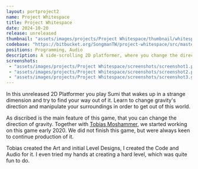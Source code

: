 ```yaml
---
layout: portproject2
name: Project Whitespace
title: Project Whitespace
date: 2024-10-20
release: unreleased
thumbnail: "assets/images/projects/Project Whitespace/thumbnail/whitespace.png"
codebase: "https://bitbucket.org/SongmanTW/project-whitespace/src/master/"
positions: Programming, Audio
description: A side-scrolling 2D platformer, where you change the direction of gravity to avoid obstacles and get through this weird dimension, you stumbled upon.
screenshots:
 - "assets/images/projects/Project Whitespace/screenshots/screenshot1.png"
 - "assets/images/projects/Project Whitespace/screenshots/screenshot2.png"
 - "assets/images/projects/Project Whitespace/screenshots/screenshot3.gif"
---
```


In this unreleased 2D Platformer you play Sumi that wakes up in a strange dimension and try to find your way out of it. Learn to change gravity's direction and manipulate your surroundings in order to get out of this world. 

As discribed is the main feature of this game, that you can change the direction of gravity. Together with [Tobias Moshammer](https://tobiasmoshammer.my.canva.site), we started working on this game early 2020. We did not finish this game, but were always keen to continue production of it. 

Tobias created the Art and initial Level Designs, I created the Code and Audio for it. I even tried my hands at creating a hard level, which was quite fun to do. 